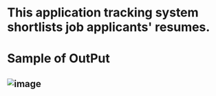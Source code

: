 # This application tracking system shortlists job applicants' resumes.


# Sample of OutPut 
## ![image](https://github.com/stamakloe1/Resume_ATS/assets/118505389/38df893b-7ff8-4f2e-8425-4d47530f6600)
